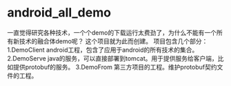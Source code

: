 # android_all_demo
一直觉得研究各种技术，一个个demo的下载运行太费劲了，为什么不能有一个所有新技术的融合体demo呢？
这个项目就为此而创建。
项目包含几个部分：
1.DemoClient  android工程，包含了应用于android的所有技术的集合。
2.DemoServe   java的服务，可以直接部署到tomcat。用于提供服务给客户端，比如提供protobuf的服务。
3.DemoFrom    第三方项目的工程。维护protobuf契约文件的工程。
